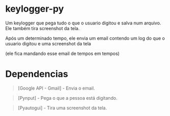 # keylogger-py
Um keylogger que pega tudo o que o usuario digitou e salva num arquivo. Ele também tira screenshot da tela.

Após um determinado tempo, ele envia um email contendo um log do que o usuario digitou e uma screenshot da tela

(ele fica mandando esse email de tempos em tempos)

# Dependencias
> [Google API - Gmail] - Envia o email.
 
> [Pynput] - Pega o que a pessoa está digitando.
 
> [Pyautogui] - Tira uma screenshot da tela.
